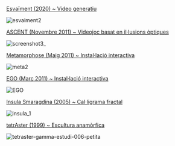 [Esvaïment (2020) ~ Vídeo generatiu]()

![esvaiment2](https://user-images.githubusercontent.com/1679820/217877886-eddc5874-cfc8-400e-8309-ffa0a81c15de.png)

[ASCENT (Novembre 2011) ~ Videojoc basat en il·lusions òptiques](https://github.com/rolivella/ascent)

![screenshot3_](https://user-images.githubusercontent.com/1679820/217876054-9569ea41-a625-4904-aa1f-3e52adb55cf4.jpg)

[Metamorphose (Maig 2011) ~ Instal·lació interactiva](https://github.com/rolivella/metamorphose)

![meta2](https://user-images.githubusercontent.com/1679820/217877294-4bf42615-d00e-4044-aa8a-58e724701f97.jpg)

[EGO (Març 2011) ~ Instal·lació interactiva](https://github.com/rolivella/ego)

![EGO](https://user-images.githubusercontent.com/1679820/217874157-fb7082a4-02a6-4354-af77-9398e5cf7e50.jpg)

[Insula Smaragdina (2005) ~ Cal·ligrama fractal](https://github.com/rolivella/insula)

![insula_1](https://user-images.githubusercontent.com/1679820/217868402-c7fb0024-fa5a-453a-98a4-3cb8e722810c.png)

[tetrAster (1999) ~ Escultura anamòrfica]()

![tetraster-gamma-estudi-006-petita](https://user-images.githubusercontent.com/1679820/217869182-e4902225-5ae4-4221-86b3-0e7885008ccd.png)
